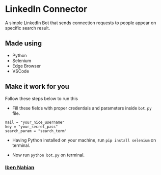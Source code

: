 # LinkedIn Connector
A simple LinkedIn Bot that sends connection requests to people appear on specific search result.

## Made using
- Python
- Selenium
- Edge Browser
- VSCode

## Make it work for you

Follow these steps below to run this

- Fill these fields with proper credentials and parameters inside ```bot.py``` file.

```
mail = "your_nice_username"
key = "your_secret_pass"
search_param = "search_term"
```

- Having Python installed on your machine, run ```pip install selenium``` on terminal.

- Now run ```python bot.py``` on terminal.

### [Iben Nahian](https://www.linkedin.com/in/evilprince2009/)

